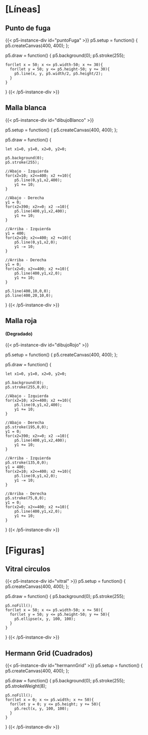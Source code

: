 # [Líneas]

## Punto de fuga
{{< p5-instance-div id="puntoFuga" >}}
  p5.setup = function() {
    p5.createCanvas(400, 400);
  };

  p5.draw = function() {
    p5.background(0);
    p5.stroke(255);

    for(let x = 50; x <= p5.width-50; x += 30){
      for(let y = 50; y <= p5.height-50; y += 30){
        p5.line(x, y, p5.width/2, p5.height/2);
      }
    }
  }
{{< /p5-instance-div >}}

## Malla blanca

{{< p5-instance-div id="dibujoBlanco" >}}

  p5.setup = function() {
    p5.createCanvas(400, 400);
  };

  p5.draw = function() {

    let x1=0, y1=0, x2=0, y2=0;

    p5.background(0);
    p5.stroke(255);

    //Abajo - Izquierda
    for(x2=10; x2<=400; x2 +=10){
        p5.line(0,y1,x2,400);
        y1 += 10;
    }
    
    //Abajo - Derecha
    y1 = 0;
    for(x2=390; x2>=0; x2 -=10){
        p5.line(400,y1,x2,400);
        y1 += 10;
    }

    //Arriba - Izquierda
    y1 = 400;
    for(x2=10; x2<=400; x2 +=10){
        p5.line(0,y1,x2,0);
        y1 -= 10;
    }

    //Arriba - Derecha
    y1 = 0;
    for(x2=0; x2<=400; x2 +=10){
        p5.line(400,y1,x2,0);
        y1 += 10;
    }

    p5.line(400,10,0,0);
    p5.line(400,20,10,0);
  }
{{< /p5-instance-div >}}

## Malla roja 
#### (Degradado)

{{< p5-instance-div id="dibujoRojo" >}}

  p5.setup = function() {
    p5.createCanvas(400, 400);
  };

  p5.draw = function() {

    let x1=0, y1=0, x2=0, y2=0;

    p5.background(0);
    p5.stroke(255,0,0);

    //Abajo - Izquierda
    for(x2=10; x2<=400; x2 +=10){
        p5.line(0,y1,x2,400);
        y1 += 10;
    }
    
    //Abajo - Derecha
    p5.stroke(195,0,0);
    y1 = 0;
    for(x2=390; x2>=0; x2 -=10){
        p5.line(400,y1,x2,400);
        y1 += 10;
    }

    //Arriba - Izquierda
    p5.stroke(135,0,0);
    y1 = 400;
    for(x2=10; x2<=400; x2 +=10){
        p5.line(0,y1,x2,0);
        y1 -= 10;
    }

    //Arriba - Derecha
    p5.stroke(75,0,0);
    y1 = 0;
    for(x2=0; x2<=400; x2 +=10){
        p5.line(400,y1,x2,0);
        y1 += 10;
    }
  }
{{< /p5-instance-div >}}


# [Figuras]

## Vitral circulos

{{< p5-instance-div id="vitral" >}}
  p5.setup = function() {
    p5.createCanvas(400, 400);
  };

  p5.draw = function() {
    p5.background(0);
    p5.stroke(255);

    p5.noFill();
    for(let x = 50; x <= p5.width-50; x += 50){
      for(let y = 50; y <= p5.height-50; y += 50){
        p5.ellipse(x, y, 100, 100);
      }
    }
  }
{{< /p5-instance-div >}}

## Hermann Grid (Cuadrados)

{{< p5-instance-div id="hermannGrid" >}}
  p5.setup = function() {
    p5.createCanvas(400, 400);
  };

  p5.draw = function() {
    p5.background(0);
    p5.stroke(255);
    p5.strokeWeight(8);

    p5.noFill();
    for(let x = 0; x <= p5.width; x += 50){
      for(let y = 0; y <= p5.height; y += 50){
        p5.rect(x, y, 100, 100);
      }
    }
  }
{{< /p5-instance-div >}}